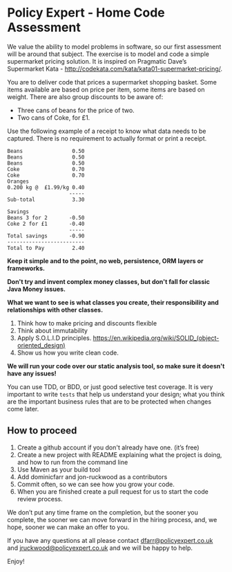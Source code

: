# Policy Expert - Home Code Assessment

We value the ability to model problems in software, so our first assessment will be around that subject. The exercise is to model and code a simple supermarket pricing solution. It is inspired on Pragmatic Dave’s Supermarket Kata - http://codekata.com/kata/kata01-supermarket-pricing/.

You are to deliver code that prices a supermarket shopping basket. Some items available are based on price per item, some items are based on weight. There are also group discounts to be aware of:

- Three cans of beans for the price of two.
- Two cans of Coke, for £1.


Use the following example of a receipt to know what data needs to be captured. There is no requirement to actually format or print a receipt.

    Beans                0.50
    Beans                0.50
    Beans                0.50
    Coke                 0.70
    Coke                 0.70
    Oranges
    0.200 kg @  £1.99/kg 0.40
                        -----
    Sub-total            3.30

    Savings
    Beans 3 for 2       -0.50
    Coke 2 for £1       -0.40
                        -----
    Total savings       -0.90
    -------------------------
    Total to Pay         2.40


**Keep it simple and to the point, no web, persistence, ORM layers or frameworks.** 

**Don't try and invent complex money classes, but don't fall for classic Java Money issues.**

**What we want to see is what classes you create, their responsibility and relationships with other classes.**

1. Think how to make pricing and discounts flexible
2. Think about immutability
3. Apply S.O.L.I.D principles. https://en.wikipedia.org/wiki/SOLID_(object-oriented_design)
4. Show us how you write clean code. 

**We will run your code over our static analysis tool, so make sure it doesn't have any issues!**

You can use TDD, or BDD, or just good selective test coverage. It is very important to write `tests` that help us understand your design; what you think are the important business rules that are to be protected when changes come later.

## How to proceed
1. Create a github account if you don't already have one. (it’s free)
2. Create a new project with README explaining what the project is doing, and how to run from the command line
3. Use Maven as your build tool
4. Add dominicfarr and jon-ruckwood as a contributors
5. Commit often, so we can see how you grow your code. 
6. When you are finished create a pull request for us to start the code review process. 

We don’t put any time frame on the completion, but the sooner you complete, the sooner we can move forward in the hiring process, and, we hope, sooner we can make an offer to you. 

If you have any questions at all please contact [dfarr@policyexpert.co.uk](mailTo:dfarr@policyexpert.co.uk) and [jruckwood@policyexpert.co.uk](mailTo:jruckwood@policyexpert.co.uk) and we will be happy to help.

Enjoy!
